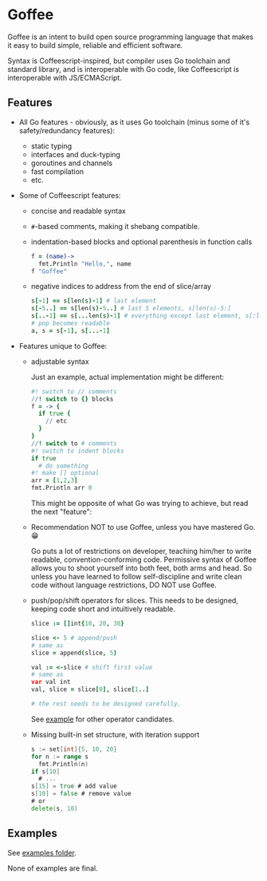 # Goffee

Goffee is an intent to build open source programming language that makes it easy to build simple, reliable and efficient software.

Syntax is Coffeescript-inspired, but compiler uses Go toolchain and standard library, and is interoperable with Go code, like Coffeescript is interoperable with JS/ECMAScript.

## Features

* All Go features - obviously, as it uses Go toolchain (minus some of it's safety/redundancy features):
  * static typing
  * interfaces and duck-typing
  * goroutines and channels
  * fast compilation
  * etc.

* Some of Coffeescript features:
  * concise and readable syntax
  * `#`-based comments, making it shebang compatible.
  * indentation-based blocks and optional parenthesis in function calls

    ```coffee
    f = (name)->
      fmt.Println "Hello,", name
    f "Goffee"
    ```

  * negative indices to address from the end of slice/array

    ```coffee
    s[-1] == s[len(s)-1] # last element
    s[-5..] == s[len(s)-5..] # last 5 elements, s[len(s)-5:]
    s[..-1] == s[...len(s)-1] # everything except last element, s[:len(s)-1]
    # pop becomes readable
    a, s = s[-1], s[...-1]
    ```

* Features unique to Goffee:
  * adjustable syntax

    Just an example, actual implementation might be different:

    ```coffee
    #! switch to // comments
    //! switch to {} blocks
    f = -> {
      if true {
        // etc
      }
    }
    //! switch to # comments
    #! switch to indent blocks
    if true
      # do something
    #! make [] optional
    arr = [1,2,3]
    fmt.Println arr 0
    ```

    This might be opposite of what Go was trying to achieve, but read the next "feature":

  * Recommendation NOT to use Goffee, unless you have mastered Go. 😁

    Go puts a lot of restrictions on developer, teaching him/her to write readable, convention-conforming code. Permissive syntax of Goffee allows you to shoot yourself into both feet, both arms and head. So unless you have learned to follow self-discipline and write clean code without language restrictions, DO NOT use Goffee.

  * push/pop/shift operators for slices. This needs to be designed, keeping code short and intuitively readable.

    ```coffee
    slice := []int{10, 20, 30}

    slice <- 5 # append/push
    # same as
    slice = append(slice, 5)

    val := <-slice # shift first value
    # same as
    var val int
    val, slice = slice[0], slice[1..]

    # the rest needs to be designed carefully.
    ```

    See [example](examples/slices.goffee) for other operator candidates.
    
  * Missing built-in set structure, with iteration support
  
    ```go
    s := set[int]{5, 10, 20}
    for n := range s
      fmt.Println(n)
    if s[10]
      # ...
    s[15] = true # add value
    s[10] = false # remove value
    # or
    delete(s, 10)
    ```
     

## Examples

See [examples folder](examples/).

None of examples are final.
